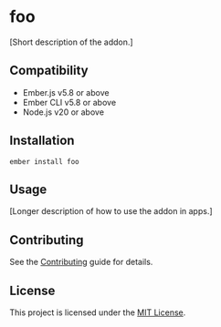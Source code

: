 # foo

[Short description of the addon.]

## Compatibility

- Ember.js v5.8 or above
- Ember CLI v5.8 or above
- Node.js v20 or above

## Installation

```
ember install foo
```

## Usage

[Longer description of how to use the addon in apps.]

## Contributing

See the [Contributing](CONTRIBUTING.md) guide for details.

## License

This project is licensed under the [MIT License](LICENSE.md).
